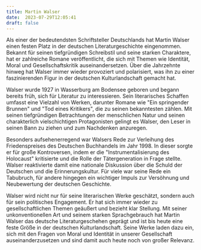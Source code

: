 ```yaml
---
title: Martin Walser
date:  2023-07-29T12:05:41
draft: false
---
```


Als einer der bedeutendsten Schriftsteller Deutschlands hat Martin Walser einen festen Platz in der deutschen Literaturgeschichte eingenommen. Bekannt für seinen tiefgründigen Schreibstil und seine starken Charaktere, hat er zahlreiche Romane veröffentlicht, die sich mit Themen wie Identität, Moral und Gesellschaftskritik auseinandersetzen. Über die Jahrzehnte hinweg hat Walser immer wieder provoziert und polarisiert, was ihn zu einer faszinierenden Figur in der deutschen Kulturlandschaft gemacht hat.

Walser wurde 1927 in Wasserburg am Bodensee geboren und begann bereits früh, sich für Literatur zu interessieren. Sein literarisches Schaffen umfasst eine Vielzahl von Werken, darunter Romane wie "Ein springender Brunnen" und "Tod eines Kritikers", die zu seinen bekanntesten zählen. Mit seinen tiefgründigen Betrachtungen der menschlichen Natur und seinen charakterlich vielschichtigen Protagonisten gelingt es Walser, den Leser in seinen Bann zu ziehen und zum Nachdenken anzuregen.

Besonders aufsehenerregend war Walsers Rede zur Verleihung des Friedenspreises des Deutschen Buchhandels im Jahr 1998. In dieser sorgte er für große Kontroversen, indem er die "Instrumentalisierung des Holocaust" kritisierte und die Rolle der Tätergeneration in Frage stellte. Walser reaktivierte damit eine nationale Diskussion über die Schuld der Deutschen und die Erinnerungskultur. Für viele war seine Rede ein Tabubruch, für andere hingegen ein wichtiger Impuls zur Versöhnung und Neubewertung der deutschen Geschichte.

Walser wird nicht nur für seine literarischen Werke geschätzt, sondern auch für sein politisches Engagement. Er hat sich immer wieder zu gesellschaftlichen Themen geäußert und bezieht klar Stellung. Mit seiner unkonventionellen Art und seinem starken Sprachgebrauch hat Martin Walser das deutsche Literaturgeschehen geprägt und ist bis heute eine feste Größe in der deutschen Kulturlandschaft. Seine Werke laden dazu ein, sich mit den Fragen von Moral und Identität in unserer Gesellschaft auseinanderzusetzen und sind damit auch heute noch von großer Relevanz.